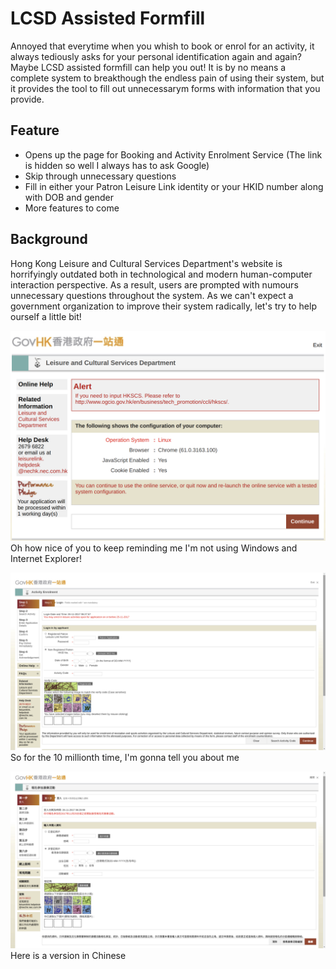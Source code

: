# LCSD Assisted Formfill

Annoyed that everytime when you whish to book or enrol for an activity, it always tediously asks for your personal identification again and again? Maybe LCSD assisted formfill can help you out! It is by no means a complete system to breakthough the endless pain of using their system, but it provides the tool to fill out unnecessarym forms with information that you provide.

## Feature
- Opens up the page for Booking and Activity Enrolment Service (The link is hidden so well I always has to ask Google)
- Skip through unnecessary questions
- Fill in either your Patron Leisure Link identity or your HKID number along with DOB and gender
- More features to come

## Background

Hong Kong Leisure and Cultural Services Department's website is horrifyingly outdated both in technological and modern human-computer interaction perspective. As a result, users are prompted with numours unnecessary questions throughout the system. As we can't expect a government organization to improve their system radically, let's try to help ourself a little bit!

![Thanks for warning me](/images/landing_eng.png)
Oh how nice of you to keep reminding me I'm not using Windows and Internet Explorer!

![Ask me about my identity I dare you](/images/target_eng.png)
So for the 10 millionth time, I'm gonna tell you about me

![Ask me about my identity I dare you](/images/target_tc.png)
Here is a version in Chinese
